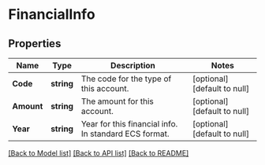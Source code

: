 # FinancialInfo

## Properties
Name | Type | Description | Notes
------------ | ------------- | ------------- | -------------
**Code** | **string** | The code for the type of this account. | [optional] [default to null]
**Amount** | **string** | The amount for this account. | [optional] [default to null]
**Year** | **string** | Year for this financial info. In standard ECS format. | [optional] [default to null]

[[Back to Model list]](../README.md#documentation-for-models) [[Back to API list]](../README.md#documentation-for-api-endpoints) [[Back to README]](../README.md)

